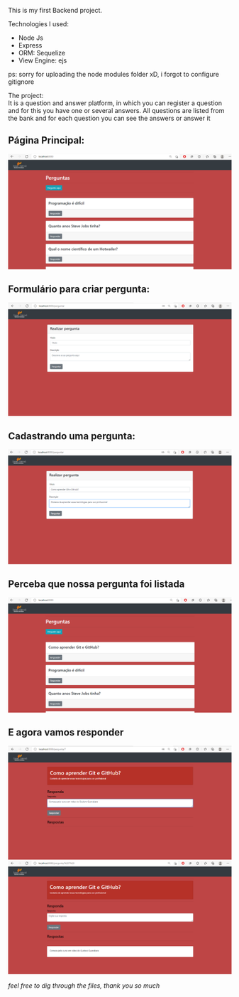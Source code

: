 This is my first Backend project.

Technologies I used:
* Node Js
* Express
* ORM: Sequelize
* View Engine: ejs

ps: sorry for uploading the node modules folder xD, i forgot to configure gitignore

The project: <br>
It is a question and answer platform, in which you can register a question and for this you have one or several answers. All questions are listed from the bank and for each question you can see the answers or answer it <br>

<h2>Página Principal:</h2>
<img src="./preview/1.png">
<h2>Formulário para criar pergunta:</h2>
<img src="./preview/2.png">
<h2>Cadastrando uma pergunta:</h2>
<img src="./preview/4.png">
<h2>Perceba que nossa pergunta foi listada</h2>
<img src="./preview/5.png">
<h2>E agora vamos responder</h2>
<img src="./preview/6.png">
<img src="./preview/7.png">


*feel free to dig through the files, thank you so much*